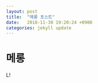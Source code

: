 ```yaml
---
layout: post
title:  "메롱 포스트"
date:   2018-11-30 19:20:24 +0900
categories: jekyll update
---
```

<span style='color:red'><H1> 메롱</H1></span> L!